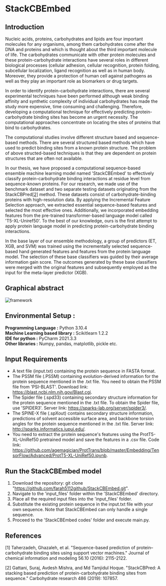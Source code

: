 # StackCBEmbed
## Introduction 

Nucleic acids, proteins, carbohydrates and lipids are four important molecules for any organisms, among them carbohydrates come after the DNA and proteins and which is thought about the third important molecule of life. The carbohydrates communicate with other protein molecules and these protein-carbohydrate interactions have several roles in different biological processes (cellular adhesion, cellular recognition, protein folding, subcellular localization, ligand recognition as well as in human body. Moreover, they provide a protection of human cell against pathogens as well as they play an important role as biomarkers or drug targets.

In order to identify protein-carbohydrate interactions, there are several experimental techniques have been performed although weak binding affinity and synthetic complexity of individual carbohydrates has made the study more expensive, time consuming and challenging. Therefore, developing a computational technique for effectively predicting protein-carbohydrate binding sites has become an urgent necessity. The computational approaches concentrate on locating the sites of proteins that bind to carbohydrates. 

The computational studies involve different structure based and sequence-based methods. There are several structured based methods which have used to predict binding sites from a known protein structure. The problem of above structed-based techniques is that they are dependent on protein structures that are often not available.

In our thesis, we have proposed a computational sequence-based ensemble machine learning model named 'StackCBEmbed' to effectively classify protein-carbohydrate binding interactions at residue level from sequence-known proteins. For our research, we made use of the benchmark dataset and two separate testing datasets originating from the StackCBPred[[2]](#2) method. These datasets consist of carbohydrate-binding proteins with high-resolution data. By applying the Incremental Feature Selection approach, we extracted essential sequence-based features and selected the most effective ones. Additionally, we incorporated embedding features from the pre-trained transformer-based language model called 'T5-XL-Uniref50'. To the best of our knowledge, ours is the first attempt to apply protein language model in predicting protein-carbohydrate binding interactions. 

In the base layer of our ensemble methodology, a group of predictors (ET, XGB, and SVM) was trained using the incrementally selected sequence-based hand generated features and features from the protein language model. The selection of these base classifiers was guided by their average information gain score. The outcomes generated by these base classifiers were merged with the original features and subsequently employed as the input for the meta-layer predictor (XGB).

## Graphical abstract
![framework](https://github.com/farah5112github/StackCBEmbed/assets/60771070/227c4f1e-1e87-4eef-8d81-8aa4013f6f1f)

## Environmental Setup :
**Programming Language :** Python 3.10.4 <br />
**Machine Learning based library :** Scikitlearn 1.2.2 <br />
**IDE for python :** PyCharm 2021.3.3 <br />
**Other libraries :** Numpy, pandas, matplotlib, pickle etc.

## Input Requirements
- A text file (input.txt) containing the protein sequence in FASTA format.
- The PSSM file (.PSSM) containing evolution-derived information for the protein sequence mentioned in the .txt file.
  You need to obtain the PSSM file from 'PSI-BLAST'. Download link: https://blast.ncbi.nlm.nih.gov/Blast.cgi.
- The Spider file (.spd33) containing secondary structure information for the protein sequence mentioned in the .txt file.
  To obtain the Spider file, use 'SPIDER3'. Server link: https://sparks-lab.org/server/spider3/.
- The SPINE-X file (.spXout) contains secondary structure information, predictions of solvent accessible surface area, and
  backbone torsion angles for the protein sequence mentioned in the .txt file. Server link: http://sparks.informatics.iupui.edu/.
- You need to extract the protein sequence's features using the ProtT5-XL-UniRef50 pretrained model and save the features in a .csv file.
  Code link: https://github.com/agemagician/ProtTrans/blob/master/Embedding/TensorFlow/Advanced/ProtT5-XL-UniRef50.ipynb.


## Run the StackCBEmbed model
1. Download the repository:
   git clone "https://github.com/farah5112github/StackCBEmbed.git". 
2. Navigate to the 'input_files' folder within the 'StackCBEmbed' directory.
3. Place all the required input files into the 'input_files' folder.
4. Substitute the existing protein sequence in the input.txt file with your own sequence. Note that StackCBEmbed can only handle a single sequence.
5. Proceed to the 'StackCBEmbed codes' folder and execute main.py.


## References 
<a id="1">[1]</a>
Taherzadeh, Ghazaleh, et al. "Sequence-based prediction of protein–carbohydrate binding sites using support vector machines." Journal of chemical information and modeling 56.10 (2016): 2115-2122.<br />

<a id="2">[2]</a>
Gattani, Suraj, Avdesh Mishra, and Md Tamjidul Hoque. "StackCBPred: A stacking based prediction of protein-carbohydrate binding sites from sequence." Carbohydrate research 486 (2019): 107857.

